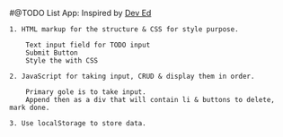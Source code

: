 #@TODO List App: Inspired by [Dev Ed](https://www.youtube.com/watch?v=Ttf3CEsEwMQ&t=4065s)

    1. HTML markup for the structure & CSS for style purpose.
        
        Text input field for TODO input
        Submit Button
        Style the with CSS

    2. JavaScript for taking input, CRUD & display them in order.

        Primary gole is to take input.
        Append then as a div that will contain li & buttons to delete, mark done.
    
    3. Use localStorage to store data.

